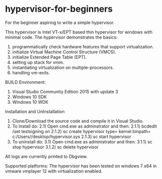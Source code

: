 
# hypervisor-for-beginners
For the beginner aspiring to write a simple hypervisor.

This hypervisor is Intel VT-x/EPT based thin hypervisor for windows with minimal code.
The hypervisor demonstrates the basics:
1) programmatically check hardware features that support virtualization.
2) initialize Virtual Machine Control Structure (VMCS).
3) initialize Extended Page Table (EPT).
4) setting up stack for vmm.
5) instantiating virtualization on multiple-processors.
6) handling vm-exits.


BUILD Environment: 
1) Visual Studio Community Edition 2015 with update 3 
2) Windows 10 SDK
3) Windows 10 WDK

Installation and UnInstallation
1) Clone/Download the source code and compile it in Visual Studio.
2) To install do:
   2.1) Open cmd.exe as adminstrator and then:
        2.1.1) bcdedit /set testsigning on
        2.1.2) sc create hypervisor type= kernel binpath= c:/Users/<user>/desktop/hypervisor.sys
        2.1.3) sc start hypervisor
3) To uninstall do:
  3.1) Open cmd.exe as administrator and then:
       3.1.1) sc stop hypervisor
       3.1.2) sc delete hypervisor
  
All logs are currently printed to Dbgview.


Supported platforms:
The hypervisor has been tested on windows 7 x64 in vmware vmplayer 12 with virtualization enabled.
